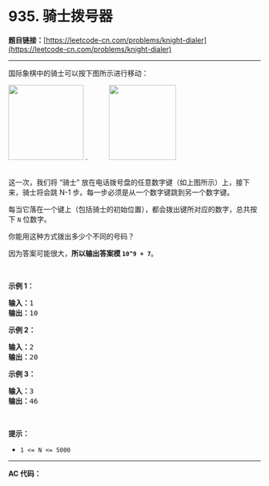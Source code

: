 # 935. 骑士拨号器

**题目链接：**[https://leetcode-cn.com/problems/knight-dialer](https://leetcode-cn.com/problems/knight-dialer)

---

<div class="content__1Y2H">
 <div class="notranslate">
  <p>国际象棋中的骑士可以按下图所示进行移动：</p> 
  <p><img style="height: 150px; width: 150px;" src="../aliyun-lc-upload/uploads/2018/11/03/knight.png" alt="">&nbsp;.&nbsp; &nbsp; &nbsp; &nbsp; &nbsp; &nbsp;<img style="height: 150px; width: 134px;" src="../aliyun-lc-upload/uploads/2018/11/03/keypad.png" alt=""></p> 
  <p><br> 这一次，我们将&nbsp;“骑士” 放在电话拨号盘的任意数字键（如上图所示）上，接下来，骑士将会跳&nbsp;N-1 步。每一步必须是从一个数字键跳到另一个数字键。</p> 
  <p>每当它落在一个键上（包括骑士的初始位置），都会拨出键所对应的数字，总共按下&nbsp;<code>N</code> 位数字。</p> 
  <p>你能用这种方式拨出多少个不同的号码？</p> 
  <p>因为答案可能很大，<strong>所以输出答案模&nbsp;<code>10^9 + 7</code></strong>。</p> 
  <p>&nbsp;</p> 
  <ul> 
  </ul> 
  <p><strong>示例 1：</strong></p> 
  <pre class="language-text"><strong>输入：</strong>1
<strong>输出：</strong>10
</pre> 
  <p><strong>示例 2：</strong></p> 
  <pre class="language-text"><strong>输入：</strong>2
<strong>输出：</strong>20
</pre> 
  <p><strong>示例 3：</strong></p> 
  <pre class="language-text"><strong>输入：</strong>3
<strong>输出：</strong>46
</pre> 
  <p>&nbsp;</p> 
  <p><strong>提示：</strong></p> 
  <ul> 
   <li><code>1 &lt;= N &lt;= 5000</code></li> 
  </ul> 
 </div>
</div>

---

**AC 代码：**

```java

```